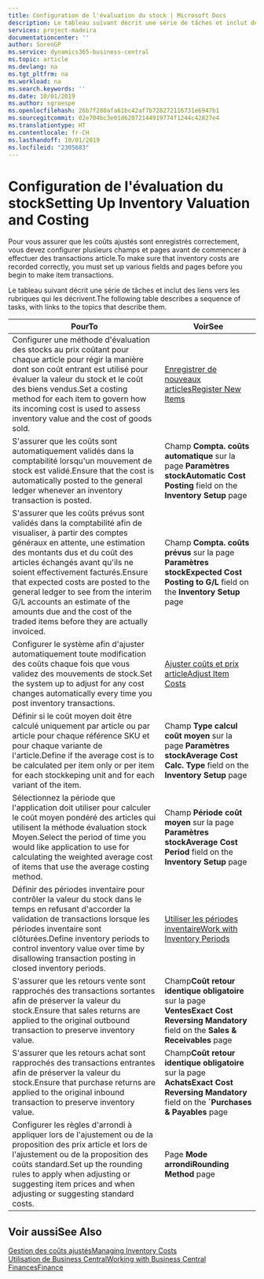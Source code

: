```yaml
---
title: Configuration de l'évaluation du stock | Microsoft Docs
description: Le tableau suivant décrit une série de tâches et inclut des liens vers les rubriques qui les décrivent.
services: project-madeira
documentationcenter: ''
author: SorenGP
ms.service: dynamics365-business-central
ms.topic: article
ms.devlang: na
ms.tgt_pltfrm: na
ms.workload: na
ms.search.keywords: ''
ms.date: 10/01/2019
ms.author: sgroespe
ms.openlocfilehash: 26b7f280afa61bc42af7b728272116731e6947b1
ms.sourcegitcommit: 02e704bc3e01d62072144919774f1244c42827e4
ms.translationtype: HT
ms.contentlocale: fr-CH
ms.lasthandoff: 10/01/2019
ms.locfileid: "2305683"
---
```

# <a name="setting-up-inventory-valuation-and-costing"></a><span data-ttu-id="5bd66-103">Configuration de l'évaluation du stock</span><span class="sxs-lookup"><span data-stu-id="5bd66-103">Setting Up Inventory Valuation and Costing</span></span>
<span data-ttu-id="5bd66-104">Pour vous assurer que les coûts ajustés sont enregistrés correctement, vous devez configurer plusieurs champs et pages avant de commencer à effectuer des transactions article.</span><span class="sxs-lookup"><span data-stu-id="5bd66-104">To make sure that inventory costs are recorded correctly, you must set up various fields and pages before you begin to make item transactions.</span></span>

<span data-ttu-id="5bd66-105">Le tableau suivant décrit une série de tâches et inclut des liens vers les rubriques qui les décrivent.</span><span class="sxs-lookup"><span data-stu-id="5bd66-105">The following table describes a sequence of tasks, with links to the topics that describe them.</span></span>

|<span data-ttu-id="5bd66-106">**Pour**</span><span class="sxs-lookup"><span data-stu-id="5bd66-106">**To**</span></span>|<span data-ttu-id="5bd66-107">**Voir**</span><span class="sxs-lookup"><span data-stu-id="5bd66-107">**See**</span></span>|  
|------------|-------------|  
|<span data-ttu-id="5bd66-108">Configurer une méthode d'évaluation des stocks au prix coûtant pour chaque article pour régir la manière dont son coût entrant est utilisé pour évaluer la valeur du stock et le coût des biens vendus.</span><span class="sxs-lookup"><span data-stu-id="5bd66-108">Set a costing method for each item to govern how its incoming cost is used to assess inventory value and the cost of goods sold.</span></span>|[<span data-ttu-id="5bd66-109">Enregistrer de nouveaux articles</span><span class="sxs-lookup"><span data-stu-id="5bd66-109">Register New Items</span></span>](inventory-how-register-new-items.md)|  
|<span data-ttu-id="5bd66-110">S'assurer que les coûts sont automatiquement validés dans la comptabilité lorsqu'un mouvement de stock est validé.</span><span class="sxs-lookup"><span data-stu-id="5bd66-110">Ensure that the cost is automatically posted to the general ledger whenever an inventory transaction is posted.</span></span>|<span data-ttu-id="5bd66-111">Champ **Compta. coûts automatique** sur la page **Paramètres stock**</span><span class="sxs-lookup"><span data-stu-id="5bd66-111">**Automatic Cost Posting** field on the **Inventory Setup** page</span></span>|  
|<span data-ttu-id="5bd66-112">S'assurer que les coûts prévus sont validés dans la comptabilité afin de visualiser, à partir des comptes généraux en attente, une estimation des montants dus et du coût des articles échangés avant qu'ils ne soient effectivement facturés.</span><span class="sxs-lookup"><span data-stu-id="5bd66-112">Ensure that expected costs are posted to the general ledger to see from the interim G/L accounts an estimate of the amounts due and the cost of the traded items before they are actually invoiced.</span></span>|<span data-ttu-id="5bd66-113">Champ **Compta. coûts prévus** sur la page **Paramètres stock**</span><span class="sxs-lookup"><span data-stu-id="5bd66-113">**Expected Cost Posting to G/L** field on the **Inventory Setup** page</span></span>|  
|<span data-ttu-id="5bd66-114">Configurer le système afin d'ajuster automatiquement toute modification des coûts chaque fois que vous validez des mouvements de stock.</span><span class="sxs-lookup"><span data-stu-id="5bd66-114">Set the system up to adjust for any cost changes automatically every time you post inventory transactions.</span></span>|[<span data-ttu-id="5bd66-115">Ajuster coûts et prix article</span><span class="sxs-lookup"><span data-stu-id="5bd66-115">Adjust Item Costs</span></span>](inventory-how-adjust-item-costs.md)|  
|<span data-ttu-id="5bd66-116">Définir si le coût moyen doit être calculé uniquement par article ou par article pour chaque référence SKU et pour chaque variante de l'article.</span><span class="sxs-lookup"><span data-stu-id="5bd66-116">Define if the average cost is to be calculated per item only or per item for each stockkeping unit and for each variant of the item.</span></span>|<span data-ttu-id="5bd66-117">Champ **Type calcul coût moyen** sur la page **Paramètres stock**</span><span class="sxs-lookup"><span data-stu-id="5bd66-117">**Average Cost Calc. Type** field on the **Inventory Setup** page</span></span>|  
|<span data-ttu-id="5bd66-118">Sélectionnez la période que l'application doit utiliser pour calculer le coût moyen pondéré des articles qui utilisent la méthode évaluation stock Moyen.</span><span class="sxs-lookup"><span data-stu-id="5bd66-118">Select the period of time you would like application to use for calculating the weighted average cost of items that use the average costing method.</span></span>|<span data-ttu-id="5bd66-119">Champ **Période coût moyen** sur la page **Paramètres stock**</span><span class="sxs-lookup"><span data-stu-id="5bd66-119">**Average Cost Period** field on the **Inventory Setup** page</span></span>|  
|<span data-ttu-id="5bd66-120">Définir des périodes inventaire pour contrôler la valeur du stock dans le temps en refusant d'accorder la validation de transactions lorsque les périodes inventaire sont clôturées.</span><span class="sxs-lookup"><span data-stu-id="5bd66-120">Define inventory periods to control inventory value over time by disallowing transaction posting in closed inventory periods.</span></span>|[<span data-ttu-id="5bd66-121">Utiliser les périodes inventaire</span><span class="sxs-lookup"><span data-stu-id="5bd66-121">Work with Inventory Periods</span></span>](finance-how-to-work-with-inventory-periods.md)|  
|<span data-ttu-id="5bd66-122">S'assurer que les retours vente sont rapprochés des transactions sortantes afin de préserver la valeur du stock.</span><span class="sxs-lookup"><span data-stu-id="5bd66-122">Ensure that sales returns are applied to the original outbound transaction to preserve inventory value.</span></span>|<span data-ttu-id="5bd66-123">Champ**Coût retour identique obligatoire** sur la page **Ventes**</span><span class="sxs-lookup"><span data-stu-id="5bd66-123">**Exact Cost Reversing Mandatory** field on the **Sales & Receivables** page</span></span>|  
|<span data-ttu-id="5bd66-124">S'assurer que les retours achat sont rapprochés des transactions entrantes afin de préserver la valeur du stock.</span><span class="sxs-lookup"><span data-stu-id="5bd66-124">Ensure that purchase returns are applied to the original inbound transaction to preserve inventory value.</span></span>|<span data-ttu-id="5bd66-125">Champ**Coût retour identique obligatoire** sur la page **Achats**</span><span class="sxs-lookup"><span data-stu-id="5bd66-125">**Exact Cost Reversing Mandatory** field on the **´Purchases & Payables** page</span></span>|
|<span data-ttu-id="5bd66-126">Configurer les règles d'arrondi à appliquer lors de l'ajustement ou de la proposition des prix article et lors de l'ajustement ou de la proposition des coûts standard.</span><span class="sxs-lookup"><span data-stu-id="5bd66-126">Set up the rounding rules to apply when adjusting or suggesting item prices and when adjusting or suggesting standard costs.</span></span>|<span data-ttu-id="5bd66-127">Page **Mode arrondi**</span><span class="sxs-lookup"><span data-stu-id="5bd66-127">**Rounding Method** page</span></span>|  

## <a name="see-also"></a><span data-ttu-id="5bd66-128">Voir aussi</span><span class="sxs-lookup"><span data-stu-id="5bd66-128">See Also</span></span>  
[<span data-ttu-id="5bd66-129">Gestion des coûts ajustés</span><span class="sxs-lookup"><span data-stu-id="5bd66-129">Managing Inventory Costs</span></span>](finance-manage-inventory-costs.md)  
[<span data-ttu-id="5bd66-130">Utilisation de Business Central</span><span class="sxs-lookup"><span data-stu-id="5bd66-130">Working with Business Central</span></span>](ui-work-product.md)  
[<span data-ttu-id="5bd66-131">Finances</span><span class="sxs-lookup"><span data-stu-id="5bd66-131">Finance</span></span>](finance.md)  
